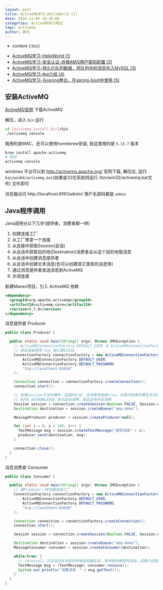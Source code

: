 ```yaml
---
layout: post
title: ActiveMQ学习-HelloWorld (1)
date: 2018-11-05 19:39:00
categories: ActiveMQ学习笔记
tags: activemq
author: 朋也
---
```


* content
{:toc}

- [ActiveMQ学习-HelloWorld (1)](https://tomoya92.github.io/2018/11/05/activemq-helloworld/)
- [ActiveMQ学习-安全认证-连接AMQ用户密码配置 (2)](https://tomoya92.github.io/2018/11/06/activemq-security/)
- [ActiveMQ学习-持久化队列数据，将队列中的消息存入MySQL (3)](https://tomoya92.github.io/2018/11/06/activemq-persistence/)
- [ActiveMQ学习-Api介绍 (4)](https://tomoya92.github.io/2018/11/08/activemq-api/)
- [ActiveMQ学习-与spring整合，在spring-boot中使用 (5)](https://tomoya92.github.io/2018/11/09/activemq-spring-boot/)

## 安装ActiveMQ

[ActiveMQ官网](http://activemq.apache.org/) 下载ActiveMQ

解压，进入 `bin` 运行

```sh
cd [activemq_install_dir]/bin
./activemq console
```

我用的是MAC，还可以使用homebrew安装, 我这里用的是 `5.15.7` 版本

```sh
brew install apache-activemq
# 启动
activemq console
```




windows 平台可以到 http://activemq.apache.org/ 官网下载, 解压后, 运行 `bin/win64/activemq.bat`(如果是32位系统则运行 /bin/win32/activemq.bat文件) 文件即可

浏览器访问 http://localhost:8161/admin/ 用户名密码都是 `admin`

## Java程序调用

Java调用分以下几步(提供者，消费者都一样)

1. 创建连接工厂
2. 从工厂里拿一个连接
3. 从连接中获取Session(会话)
4. 从会话中获取目的地(Destination)消费者会从这个目的地取消息
5. 从会话中创建消息提供者
6. 从会话中创建文本消息(也可以创建其它类型的消息体)
7. 通过消息提供者发送消息到ActiveMQ
8. 关闭连接

新建Maven项目，引入 ActiveMQ 依赖

```xml
<dependency>
  <groupId>org.apache.activemq</groupId>
  <artifactId>activemq-core</artifactId>
  <version>5.7.0</version>
</dependency>
```

消息提供者 Producer
```java
public class Producer {

  public static void main(String[] args) throws JMSException {
    // ActiveMQConnectionFactory.DEFAULT_USER 与 ActiveMQConnectionFactory.DEFAULT_PASSWORD 是连接AMQ的默认用户名与密码，可以在AMQ的配置文件里修改
    // 地址连接使用 tcp 端口是61616
    ConnectionFactory connectionFactory = new ActiveMQConnectionFactory(
        ActiveMQConnectionFactory.DEFAULT_USER,
        ActiveMQConnectionFactory.DEFAULT_PASSWORD,
        "tcp://localhost:61616"
    );

    Connection connection = connectionFactory.createConnection();
    connection.start();

    // 如果session不支持事件，就是FALSE，支持事务就是true，如果开启事务要在关闭连接之前 commit() 一下，否则消息不会进入到 AMQ
    // AUTO_ACKNOWLEDGE 表示自动消费，除此还有手动消费
    Session session = connection.createSession(Boolean.FALSE, Session.AUTO_ACKNOWLEDGE);
    Destination destination = session.createQueue("amq-demo");

    MessageProducer producer = session.createProducer(null);

    for (int i = 0; i < 100; i++) {
      TextMessage msg = session.createTextMessage("提供消息" + i);
      producer.send(destination, msg);
    }

    connection.close();
  }
}
```

消息消费者 Consumer
```java
public class Consumer {

  public static void main(String[] args) throws JMSException {
    // 跟Producer一样创建连接工厂
    ConnectionFactory connectionFactory = new ActiveMQConnectionFactory(
        ActiveMQConnectionFactory.DEFAULT_USER,
        ActiveMQConnectionFactory.DEFAULT_PASSWORD,
        "tcp://localhost:61616"
    );

    Connection connection = connectionFactory.createConnection();
    connection.start();

    Session session = connection.createSession(Boolean.FALSE, Session.AUTO_ACKNOWLEDGE);

    Destination destination = session.createQueue("amq-demo");
    MessageConsumer consumer = session.createConsumer(destination);

    while(true) {
      // receive() 方法当没有消息的时候会阻塞在这，等待提供者提供消息，后面介绍使用监听来获取消息
      TextMessage msg = (TextMessage) consumer.receive();
      System.out.println("消费消息：" + msg.getText());
    }
  }
}
```
